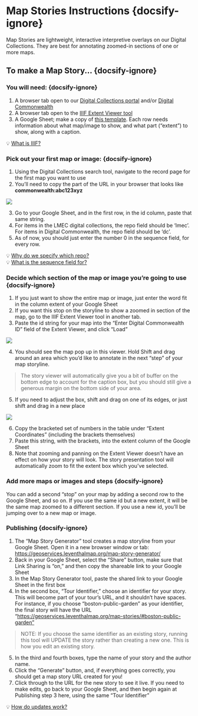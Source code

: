 # Map Stories Instructions {docsify-ignore}

Map Stories are lightweight, interactive interpretive overlays on our Digital Collections. They are best for annotating zoomed-in sections of one or more maps. 

## To make a Map Story... {docsify-ignore}

### You will need: {docsify-ignore}
1. A browser tab open to our [Digital Collections portal](https://collections.leventhalmap.org/ "Digital Collections portal") and/or [Digital Commonwealth](https://www.digitalcommonwealth.org/ "Digital Commonwealth")  <br>
2. A browser tab open to the [IIIF Extent Viewer tool](https://geoservices.leventhalmap.org/iiif-extent-viewer/ "IIIF Extent Viewer tool")  <br> 
3. A Google Sheet; make a copy of [this template](https://docs.google.com/spreadsheets/d/1oe9omQd62_WSQiV7o8WOZPawB2oNEwabAmrOxYTs0gE/edit?usp=sharing "this template"). Each row needs information about what map/image to show, and what part (“extent”) to show, along with a caption. 

<div class = "considerations"> 
💡 <a href = "https://geoservices.leventhalmap.org/docs/#/guides/tools-guides/map-stories/how-it-works?id=iiif" target = "_self">What is IIIF? </a> 
</div> 

### Pick out your first map or image: {docsify-ignore}
1. Using the Digital Collections search tool, navigate to the record page for the first map you want to use <br> 
2. You’ll need to copy the part of the URL in your browser that looks like **commonwealth:abc123xyz**

<img src='https://geoservices.leventhalmap.org/docs/media/img/identifier-dc.png'></img>


3. Go to your Google Sheet, and in the first row, in the id column, paste that same string. <br>
4. For items in the LMEC digital collections, the repo field should be ‘lmec’. For items in Digital Commonwealth, the repo field should be ‘dc’. <br>
5. As of now, you should just enter the number 0 in the sequence field, for every row. 



<div class = "considerations"> 
💡 <a href = "https://geoservices.leventhalmap.org/docs/#/guides/tools-guides/map-stories/how-it-works?id=repo" target = "_self">Why do we specify which repo? </a> 
</div> 
<div class = "considerations"> 
💡 <a href = "https://geoservices.leventhalmap.org/docs/#/guides/tools-guides/map-stories/how-it-works?id=sequence" target = "_self">What is the sequence field for? </a> 
</div> 
  


### Decide which section of the map or image you’re going to use {docsify-ignore}

1. If you just want to show the entire map or image, just enter the word fit in the column extent of your Google Sheet 
2. If you want this stop on the storyline to show a zoomed in section of the map, go to the IIIF Extent Viewer tool in another tab.  
3. Paste the id string for your map into the “Enter Digital Commonwealth ID” field of the Extent Viewer, and click “Load” 

<img src='https://geoservices.leventhalmap.org/docs/media/img/iiif-viewer.png'></img>

4. You should see the map pop up in this viewer. Hold Shift and drag around an area which you’d like to annotate in the next “step” of your map storyline. 

> The story viewer will automatically give you a bit of buffer on the bottom edge to account for the caption box, but you should still give a generous margin on the bottom side of your area.

5. If you need to adjust the box, shift and drag on one of its edges, or just shift and drag in a new place

<img src='https://geoservices.leventhalmap.org/docs/media/img/shift-drag.png'></img>

6. Copy the bracketed set of numbers in the table under “Extent Coordinates” (including the brackets themselves) 
7. Paste this string, with the brackets, into the extent column of the Google Sheet 
8. Note that zooming and panning on the Extent Viewer doesn’t have an effect on how your story will look. The story presentation tool will automatically zoom to fit the extent box which you’ve selected. 

### Add more maps or images and steps {docsify-ignore}

You can add a second “stop” on your map by adding a second row to the Google Sheet, and so on. If you use the same id but a new extent, it will be the same map zoomed to a different section. If you use a new id, you’ll be jumping over to a new map or image. 


### Publishing {docsify-ignore}

1. The “Map Story Generator” tool creates a map storyline from your Google Sheet. Open it in a new browser window or tab: https://geoservices.leventhalmap.org/map-story-generator/ 
2. Back in your Google Sheet, select the “Share” button, make sure that Link Sharing is “on,” and then copy the shareable link to your Google Sheet 
3. In the Map Story Generator tool, paste the shared link to your Google Sheet in the first box 
4. In the second box, “Tour Identifier,” choose an identifier for your story. This will become part of your tour’s URL, and it shouldn’t have spaces. For instance, if you choose “boston-public-garden” as your identifier, the final story will have the URL “https://geoservices.leventhalmap.org/map-stories/#boston-public-garden” 

>NOTE: If you choose the same identifier as an existing story, running this tool will UPDATE the story rather than creating a new one. This is how you edit an existing story. 

5. In the third and fourth boxes, type the name of your story and the author name. 
6. Click the “Generate” button, and, if everything goes correctly, you should get a map story URL created for you!  
7. Click through to the URL for the new story to see it live. If you need to make edits, go back to your Google Sheet, and then begin again at Publishing step 3 here, using the same “Tour Identifier” 

<div class = "considerations"> 
💡 <a href = "https://geoservices.leventhalmap.org/docs/#/guides/tools-guides/map-stories/how-it-works?id=making-updates" target = "_self">How do updates work? </a> 
</div> 